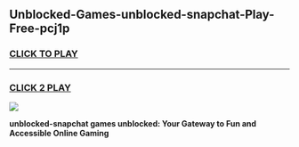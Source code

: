 
## Unblocked-Games-unblocked-snapchat-Play-Free-pcj1p
<h3>
<a href="https://premium76.site?title=unblocked-snapchat&ref=12A">CLICK TO PLAY</a></h3>
<hr>

<h3>
<a href="https://premium76.site?title=unblocked-snapchat&ref=12A">CLICK 2 PLAY</a>
  
</h3>

<a href="https://premium76.site?title=unblocked-snapchat&ref=12A"><img src="https://clearcache.store/games.png"></a>


**unblocked-snapchat games unblocked: Your Gateway to Fun and Accessible Online Gaming**

